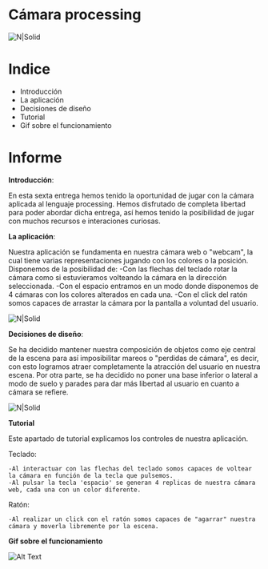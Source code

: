 # Cámara processing 

![N|Solid](https://i.gyazo.com/04807768c94b1dd842c90049f406ff26.png)

# Indice

  - Introducción
  - La aplicación
  - Decisiones de diseño
  - Tutorial
  - Gif sobre el funcionamiento

# Informe

**Introducción**:

En esta sexta entrega hemos tenido la oportunidad de jugar con la cámara aplicada al lenguaje processing. Hemos disfrutado de completa libertad para poder abordar dicha entrega, así hemos tenido la posibilidad de jugar con muchos recursos e interaciones curiosas.

**La aplicación**:

Nuestra aplicación se fundamenta en nuestra cámara web o "webcam", la cual tiene varias representaciones jugando con los colores o la posición.
Disponemos de la posibilidad de:
  -Con las flechas del teclado rotar la cámara como si estuvieramos volteando la cámara en la dirección seleccionada.
  -Con el espacio entramos en un modo donde disponemos de 4 cámaras con los colores alterados en cada una.
  -Con el click del ratón somos capaces de arrastar la cámara por la pantalla a voluntad del usuario.

![N|Solid](https://i.gyazo.com/eef7a09b0ac602171cc06c1b735dc118.png)

**Decisiones de diseño**:

Se ha decidido mantener nuestra composición de objetos como eje central de la escena para así imposibilitar mareos o "perdidas de cámara", es decir, con esto logramos atraer completamente la atracción del usuario en nuestra escena. Por otra parte, se ha decidido no poner una base inferior o lateral a modo de suelo y parades para dar más libertad al usuario en cuanto a cámara se refiere.

![N|Solid](https://i.gyazo.com/0cdfa6cb565cf8ed19e85c631b0a82d6.png)

**Tutorial**

Este apartado de tutorial explicamos los controles de nuestra aplicación.

Teclado:

    -Al interactuar con las flechas del teclado somos capaces de voltear la cámara en función de la tecla que pulsemos.
    -Al pulsar la tecla 'espacio' se generan 4 replicas de nuestra cámara web, cada una con un color diferente.
  
Ratón:

    -Al realizar un click con el ratón somos capaces de "agarrar" nuestra cámara y moverla libremente por la escena.
  
**Gif sobre el funcionamiento**


![Alt Text](https://i.gyazo.com/e1c85024c81267ead8bd09bb875640cd.gif)
